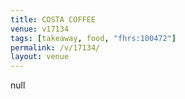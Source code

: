 ```yaml
---
title: COSTA COFFEE
venue: v17134
tags: [takeaway, food, "fhrs:100472"]
permalink: /v/17134/
layout: venue
---
```

null